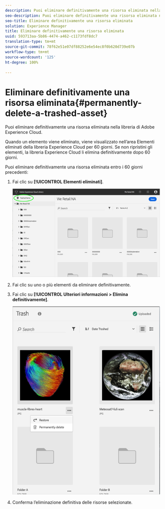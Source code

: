 ```yaml
---
description: Puoi eliminare definitivamente una risorsa eliminata nella libreria di Adobe Experience Cloud.
seo-description: Puoi eliminare definitivamente una risorsa eliminata nella libreria di Adobe Experience Cloud.
seo-title: Eliminare definitivamente una risorsa eliminata
solution: Experience Manager
title: Eliminare definitivamente una risorsa eliminata
uuid: 593713aa-5b86-4474-a462-c1173fdf8dc7
translation-type: tm+mt
source-git-commit: 78f62e51e07df88252e6e54ec8f0b620d739e07b
workflow-type: tm+mt
source-wordcount: '125'
ht-degree: 100%

---
```



# Eliminare definitivamente una risorsa eliminata{#permanently-delete-a-trashed-asset}

Puoi eliminare definitivamente una risorsa eliminata nella libreria di Adobe Experience Cloud.

Quando un elemento viene eliminato, viene visualizzato nell’area Elementi eliminati della libreria Experience Cloud per 60 giorni. Se non ripristini gli elementi, la libreria Experience Cloud li elimina definitivamente dopo 60 giorni.

Puoi eliminare definitivamente una risorsa eliminata entro i 60 giorni precedenti:

1. Fai clic su **[!UICONTROL Elementi eliminati]**.

   ![](assets/library_general_trashed_items.png)

1. Fai clic su uno o più elementi da eliminare definitivamente.
1. Fai clic su **[!UICONTROL Ulteriori informazioni > Elimina definitivamente]**.

   ![](assets/library_restore_perm_delete.png)

1. Conferma l’eliminazione definitiva delle risorse selezionate.

